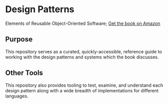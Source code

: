 # Design Patterns

Elements of Reusable Object-Oriented Software; [Get the book on Amazon](https://www.amazon.com/Design-Patterns-Elements-Reusable-Object-Oriented/dp/0201633612)

## Purpose

This repository serves as a curated, quickly-accessible, reference guide to working with the design patterns and systems which the book discusses.

## Other Tools

This repository also provides tooling to test, examine, and understand each design pattern along with a wide breadth of implementations for different languages.
